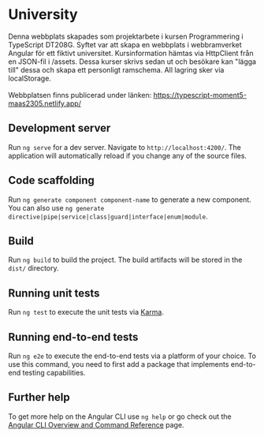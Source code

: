 # University

Denna webbplats skapades som projektarbete i kursen Programmering i TypeScript DT208G. Syftet var att skapa en webbplats i webbramverket Angular för ett fiktivt universitet. Kursinformation hämtas via HttpClient från en JSON-fil i /assets. Dessa kurser skrivs sedan ut och besökare kan "lägga till" dessa och skapa ett personligt ramschema. All lagring sker via localStorage.
<br>
<br>
Webbplatsen finns publicerad under länken: https://typescript-moment5-maas2305.netlify.app/

## Development server

Run `ng serve` for a dev server. Navigate to `http://localhost:4200/`. The application will automatically reload if you change any of the source files.

## Code scaffolding

Run `ng generate component component-name` to generate a new component. You can also use `ng generate directive|pipe|service|class|guard|interface|enum|module`.

## Build

Run `ng build` to build the project. The build artifacts will be stored in the `dist/` directory.

## Running unit tests

Run `ng test` to execute the unit tests via [Karma](https://karma-runner.github.io).

## Running end-to-end tests

Run `ng e2e` to execute the end-to-end tests via a platform of your choice. To use this command, you need to first add a package that implements end-to-end testing capabilities.

## Further help

To get more help on the Angular CLI use `ng help` or go check out the [Angular CLI Overview and Command Reference](https://angular.io/cli) page.
